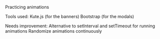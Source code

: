 Practicing animations

Tools used:
Kute.js (for the banners)
Bootstrap (for the modals)

Needs improvement:
Alternative to setInterval and setTimeout for running animations
Randomize animations continuously